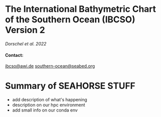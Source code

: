 # The International Bathymetric Chart of the Southern Ocean (IBCSO) Version 2

*Dorschel et al. 2022*

#### Contact:

ibcso@awi.de
southern-ocean@seabed.org

# Summary of SEAHORSE STUFF

- add description of what's happening
- description on our hpc environment
- add small info on our conda env
